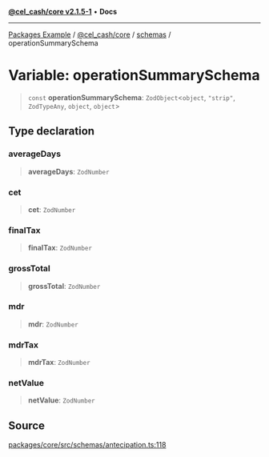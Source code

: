 [**@cel_cash/core v2.1.5-1**](../../README.md) • **Docs**

***

[Packages Example](../../../../README.md) / [@cel\_cash/core](../../README.md) / [schemas](../README.md) / operationSummarySchema

# Variable: operationSummarySchema

> `const` **operationSummarySchema**: `ZodObject`\<`object`, `"strip"`, `ZodTypeAny`, `object`, `object`\>

## Type declaration

### averageDays

> **averageDays**: `ZodNumber`

### cet

> **cet**: `ZodNumber`

### finalTax

> **finalTax**: `ZodNumber`

### grossTotal

> **grossTotal**: `ZodNumber`

### mdr

> **mdr**: `ZodNumber`

### mdrTax

> **mdrTax**: `ZodNumber`

### netValue

> **netValue**: `ZodNumber`

## Source

[packages/core/src/schemas/antecipation.ts:118](https://github.com/Pyxlab/celcash/blob/a34e89ae69c9dcb41ba66226cb05c8c8b83b7cf4/packages/core/src/schemas/antecipation.ts#L118)
